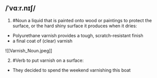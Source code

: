 ## /ˈvɑːr.nɪʃ/ 
1. #Noun
a liquid that is painted onto wood or paintings to protect the surface, or the hard shiny surface it produces when it dries:

- Polyurethane varnish provides a tough, scratch-resistant finish
- a final coat of (clear) varnish

![[Varnish_Noun.jpeg]]

2. #Verb
to put varnish on a surface:

- They decided to spend the weekend varnishing this boat 